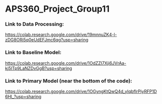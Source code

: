 # APS360_Project_Group11

### Link to Data Processing:
https://colab.research.google.com/drive/19mnnuZK4-l-zDG8ORi5q0eUdEFJmc6qg?usp=sharing

### Link to Baseline Model:
https://colab.research.google.com/drive/1OdZZI7Xji6JVrAa-kj5lTp9LaNZDvGgB?usp=sharing

### Link to Primary Model (near the bottom of the code):
https://colab.research.google.com/drive/1OGyngKtQwQ4d_ylqbflrPiyRFP1D6Hl_?usp=sharing
